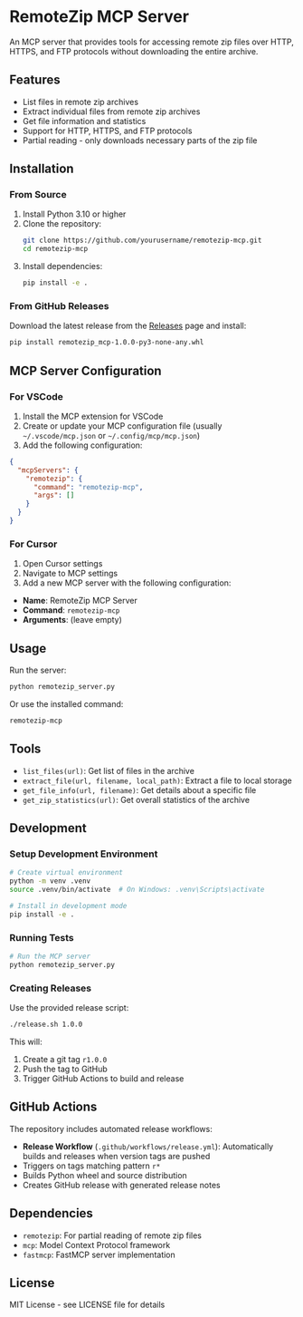 # RemoteZip MCP Server

An MCP server that provides tools for accessing remote zip files over HTTP, HTTPS, and FTP protocols without downloading the entire archive.

## Features

- List files in remote zip archives
- Extract individual files from remote zip archives
- Get file information and statistics
- Support for HTTP, HTTPS, and FTP protocols
- Partial reading - only downloads necessary parts of the zip file

## Installation

### From Source

1. Install Python 3.10 or higher
2. Clone the repository:
   ```bash
   git clone https://github.com/yourusername/remotezip-mcp.git
   cd remotezip-mcp
   ```
3. Install dependencies:
   ```bash
   pip install -e .
   ```

### From GitHub Releases

Download the latest release from the [Releases](https://github.com/yourusername/remotezip-mcp/releases) page and install:

```bash
pip install remotezip_mcp-1.0.0-py3-none-any.whl
```

## MCP Server Configuration

### For VSCode

1. Install the MCP extension for VSCode
2. Create or update your MCP configuration file (usually `~/.vscode/mcp.json` or `~/.config/mcp/mcp.json`)
3. Add the following configuration:

```json
{
  "mcpServers": {
    "remotezip": {
      "command": "remotezip-mcp",
      "args": []
    }
  }
}
```

### For Cursor

1. Open Cursor settings
2. Navigate to MCP settings
3. Add a new MCP server with the following configuration:

- **Name**: RemoteZip MCP Server
- **Command**: `remotezip-mcp`
- **Arguments**: (leave empty)

## Usage

Run the server:
```bash
python remotezip_server.py
```

Or use the installed command:
```bash
remotezip-mcp
```

## Tools

- `list_files(url)`: Get list of files in the archive
- `extract_file(url, filename, local_path)`: Extract a file to local storage
- `get_file_info(url, filename)`: Get details about a specific file
- `get_zip_statistics(url)`: Get overall statistics of the archive

## Development

### Setup Development Environment

```bash
# Create virtual environment
python -m venv .venv
source .venv/bin/activate  # On Windows: .venv\Scripts\activate

# Install in development mode
pip install -e .
```

### Running Tests

```bash
# Run the MCP server
python remotezip_server.py
```

### Creating Releases

Use the provided release script:

```bash
./release.sh 1.0.0
```

This will:
1. Create a git tag `r1.0.0`
2. Push the tag to GitHub
3. Trigger GitHub Actions to build and release

## GitHub Actions

The repository includes automated release workflows:

- **Release Workflow** (`.github/workflows/release.yml`): Automatically builds and releases when version tags are pushed
- Triggers on tags matching pattern `r*`
- Builds Python wheel and source distribution
- Creates GitHub release with generated release notes

## Dependencies

- `remotezip`: For partial reading of remote zip files
- `mcp`: Model Context Protocol framework
- `fastmcp`: FastMCP server implementation

## License

MIT License - see LICENSE file for details
